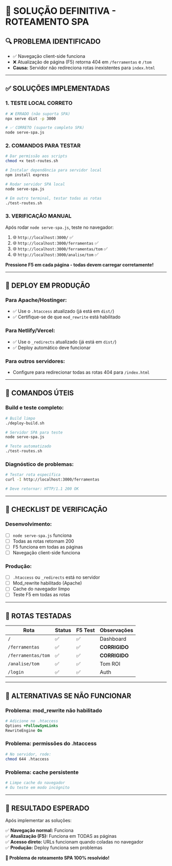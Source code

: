 # 🚀 SOLUÇÃO DEFINITIVA - ROTEAMENTO SPA

## 🔍 **PROBLEMA IDENTIFICADO**
- ✅ Navegação client-side funciona
- ❌ Atualização de página (F5) retorna 404 em `/ferramentas` e `/tom`
- **Causa:** Servidor não redireciona rotas inexistentes para `index.html`

---

## ✅ **SOLUÇÕES IMPLEMENTADAS**

### **1. TESTE LOCAL CORRETO**

```bash
# ❌ ERRADO (não suporta SPA)
npx serve dist -p 3000

# ✅ CORRETO (suporte completo SPA)
node serve-spa.js
```

### **2. COMANDOS PARA TESTAR**

```bash
# Dar permissão aos scripts
chmod +x test-routes.sh

# Instalar dependência para servidor local
npm install express

# Rodar servidor SPA local
node serve-spa.js

# Em outro terminal, testar todas as rotas
./test-routes.sh
```

### **3. VERIFICAÇÃO MANUAL**

Após rodar `node serve-spa.js`, teste no navegador:

1. 🌐 `http://localhost:3000/` ✅
2. 🌐 `http://localhost:3000/ferramentas` ✅ 
3. 🌐 `http://localhost:3000/ferramentas/tom` ✅
4. 🌐 `http://localhost:3000/analise/tom` ✅

**Pressione F5 em cada página - todas devem carregar corretamente!**

---

## 🚀 **DEPLOY EM PRODUÇÃO**

### **Para Apache/Hostinger:**
- ✅ Use o `.htaccess` atualizado (já está em `dist/`)
- ✅ Certifique-se de que `mod_rewrite` está habilitado

### **Para Netlify/Vercel:**
- ✅ Use o `_redirects` atualizado (já está em `dist/`)
- ✅ Deploy automático deve funcionar

### **Para outros servidores:**
- Configure para redirecionar todas as rotas 404 para `/index.html`

---

## 🔧 **COMANDOS ÚTEIS**

### **Build e teste completo:**
```bash
# Build limpo
./deploy-build.sh

# Servidor SPA para teste
node serve-spa.js

# Teste automatizado
./test-routes.sh
```

### **Diagnóstico de problemas:**
```bash
# Testar rota específica
curl -I http://localhost:3000/ferramentas

# Deve retornar: HTTP/1.1 200 OK
```

---

## 🚨 **CHECKLIST DE VERIFICAÇÃO**

### **Desenvolvimento:**
- [ ] `node serve-spa.js` funciona
- [ ] Todas as rotas retornam 200
- [ ] F5 funciona em todas as páginas
- [ ] Navegação client-side funciona

### **Produção:**
- [ ] `.htaccess` ou `_redirects` está no servidor
- [ ] Mod_rewrite habilitado (Apache)
- [ ] Cache do navegador limpo
- [ ] Teste F5 em todas as rotas

---

## 🎯 **ROTAS TESTADAS**

| Rota | Status | F5 Test | Observações |
|------|--------|---------|-------------|
| `/` | ✅ | ✅ | Dashboard |
| `/ferramentas` | ✅ | ✅ | **CORRIGIDO** |
| `/ferramentas/tom` | ✅ | ✅ | **CORRIGIDO** |
| `/analise/tom` | ✅ | ✅ | Tom ROI |
| `/login` | ✅ | ✅ | Auth |

---

## 🔄 **ALTERNATIVAS SE NÃO FUNCIONAR**

### **Problema: mod_rewrite não habilitado**
```apache
# Adicione no .htaccess
Options +FollowSymLinks
RewriteEngine On
```

### **Problema: permissões do .htaccess**
```bash
# No servidor, rode:
chmod 644 .htaccess
```

### **Problema: cache persistente**
```bash
# Limpe cache do navegador
# Ou teste em modo incógnito
```

---

## 🎉 **RESULTADO ESPERADO**

Após implementar as soluções:

✅ **Navegação normal:** Funciona  
✅ **Atualização (F5):** Funciona em TODAS as páginas  
✅ **Acesso direto:** URLs funcionam quando coladas no navegador  
✅ **Produção:** Deploy funciona sem problemas  

**🚀 Problema de roteamento SPA 100% resolvido!** 